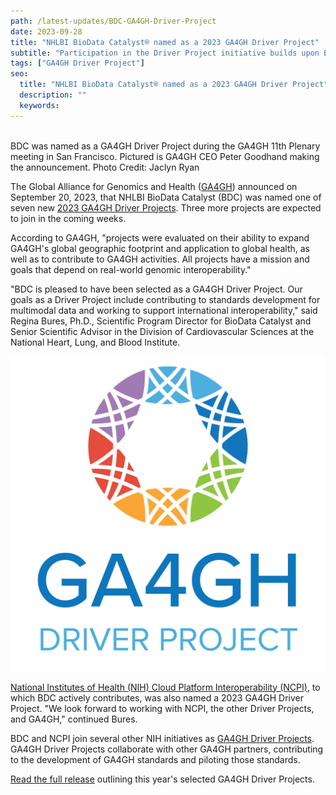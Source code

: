```yaml
---
path: /latest-updates/BDC-GA4GH-Driver-Project
date: 2023-09-28
title: "NHLBI BioData Catalyst® named as a 2023 GA4GH Driver Project"
subtitle: "Participation in the Driver Project initiative builds upon BDC's previous work in the GA4GH community and formalizes collaboration between the two organizations."
tags: ["GA4GH Driver Project"]
seo:
  title: "NHLBI BioData Catalyst® named as a 2023 GA4GH Driver Project"
  description: ""
  keywords: 
---
```


<div class="twothirds-width-image">
  <img src='./IMG_7625.jpg' alt=""/>
  <figcaption>BDC was named as a GA4GH Driver Project during the GA4GH 11th Plenary meeting in San Francisco. Pictured is GA4GH CEO Peter Goodhand making the announcement. Photo Credit: Jaclyn Ryan</figcaption>
</div>

The Global Alliance for Genomics and Health ([GA4GH](https://www.ga4gh.org/)) announced on September 20, 2023, that NHLBI BioData Catalyst (BDC) was named one of seven new [2023 GA4GH Driver Projects](https://www.ga4gh.org/news_item/2023-driver-projects/). Three more projects are expected to join in the coming weeks.

According to GA4GH, "projects were evaluated on their ability to expand GA4GH's global geographic footprint and application to global health, as well as to contribute to GA4GH activities. All projects have a mission and goals that depend on real-world genomic interoperability."

"BDC is pleased to have been selected as a GA4GH Driver Project. Our goals as a Driver Project include contributing to standards development for multimodal data and working to support international interoperability," said Regina Bures, Ph.D., Scientific Program Director for BioData Catalyst and Senior Scientific Advisor in the Division of Cardiovascular Sciences at the National Heart, Lung, and Blood Institute.

<div class="partial-width-image">
  <img src='./Driver Project Badge-compact.png' alt=""/>
</div>

[National Institutes of Health (NIH) Cloud Platform Interoperability (NCPI)](https://anvilproject.org/ncpi), to which BDC actively contributes, was also named a 2023 GA4GH Driver Project. "We look forward to working with NCPI, the other Driver Projects, and GA4GH," continued Bures.

BDC and NCPI join several other NIH initiatives as [GA4GH Driver Projects](https://www.ga4gh.org/our-community/driver-projects/). GA4GH Driver Projects collaborate with other GA4GH partners, contributing to the development of GA4GH standards and piloting those standards.

[Read the full release](https://www.ga4gh.org/news_item/2023-driver-projects/) outlining this year's selected GA4GH Driver Projects.
